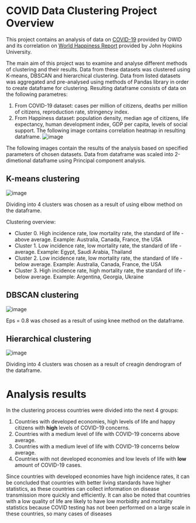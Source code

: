 # COVID Data Clustering Project Overview

This project contains an analysis of data on [COVID-19](https://ourworldindata.org/coronavirus) provided by OWID and its correlation on [World Happiness Report](https://www.kaggle.com/datasets/unsdsn/world-happiness) provided by John Hopkins University.

The main aim of this project was to examine and analyse different methods of clustering and their results. Data from these datasets was clustered using K-means, DBSCAN and hierarchical clustering. Data from listed datasets was aggregated and pre-analysed using methods of Pandas library in order to create dataframe for clustering. Resulting dataframe consists of data on the following parametres: 
  1. From COVID-19 dataset: cases per million of citizens, deaths per million of citizens, reproduction rate, stringency index.
  2. From Happiness dataset: population density, median age of citizens, life expectancy, human development index, GDP per capita, levels of social support.
The following image contains correlation heatmap in resulting dataframe.
![image](https://user-images.githubusercontent.com/73252923/217856660-583d4fea-71f5-45a9-99a0-8f2b06784f6f.png)

The following images contain the results of the analysis based on specified parameters of chosen datasets. Data from dataframe was scaled into 2-dimetional dataframe using Principal component analysis.

## K-means clustering
![image](https://user-images.githubusercontent.com/73252923/217788281-d58f8459-e27a-4565-8471-d5294747ab28.png)

Dividing into 4 clusters was chosen as a result of using elbow method on the dataframe.

Clustering overview:
  - Cluster 0. High incidence rate, low mortality rate, the standard of life - above average. Example: Australia, Canada, France, the USA
  - Cluster 1. Low incidence rate, low mortality rate, the standard of life - average. Example: Egypt, Saudi Arabia, Thailand
  - Cluster 2. Low incidence rate, low mortality rate, the standard of life - below average. Example: Australia, Canada, France, the USA
  - Cluster 3. High incidence rate, high mortality rate, the standard of life - below average. Example: Argentina, Georgia, Ukraine

## DBSCAN clustering
![image](https://user-images.githubusercontent.com/73252923/217788445-5386317d-bfeb-4996-9458-2921e946af21.png)

Eps = 0.8 was chosed as a result of using knee method on the dataframe.

## Hierarchical clustering
![image](https://user-images.githubusercontent.com/73252923/217788532-219fb3c4-4735-4a9f-902c-953e073a2eb0.png)

Dividing into 4 clusters was chosen as a result of creagin dendrogram of the dataframe.

# Analysis results
In the clustering process countries were divided into the next 4 groups:
  1. Countries with developed economies, high levels of life and happy citizens with __high__ levels of COVID-19 concerns.
  2. Countries with a medium level of life with COVID-19 concerns above average.
  3. Countries with a medium level of life with COVID-19 concerns below average.
  4. Countries with not developed economies and low levels of life with __low__ amount of COVID-19 cases.

Since countries with developed economies have high incidence rates, it can be concluded that countries with better living standards have higher statistics, as these countries can collect information on disease transmission more quickly and efficiently. It can also be noted that countries with a low quality of life are likely to have low morbidity and mortality statistics because COVID testing has not been performed on a large scale in these countries, so many cases of diseases
